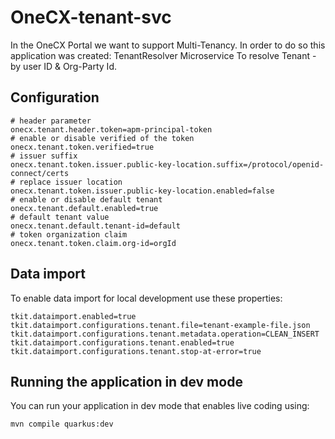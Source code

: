 # OneCX-tenant-svc

In the OneCX Portal we want to support Multi-Tenancy. In order to do so this application was created:
TenantResolver Microservice To resolve Tenant - by user ID & Org-Party Id.

## Configuration

```properties
# header parameter
onecx.tenant.header.token=apm-principal-token
# enable or disable verified of the token
onecx.tenant.token.verified=true
# issuer suffix
onecx.tenant.token.issuer.public-key-location.suffix=/protocol/openid-connect/certs
# replace issuer location
onecx.tenant.token.issuer.public-key-location.enabled=false
# enable or disable default tenant
onecx.tenant.default.enabled=true
# default tenant value
onecx.tenant.default.tenant-id=default
# token organization claim
onecx.tenant.token.claim.org-id=orgId
```

## Data import

To enable data import for local development use these properties:

```properties
tkit.dataimport.enabled=true
tkit.dataimport.configurations.tenant.file=tenant-example-file.json
tkit.dataimport.configurations.tenant.metadata.operation=CLEAN_INSERT
tkit.dataimport.configurations.tenant.enabled=true
tkit.dataimport.configurations.tenant.stop-at-error=true
```

## Running the application in dev mode

You can run your application in dev mode that enables live coding using:

```shell script
mvn compile quarkus:dev
```


